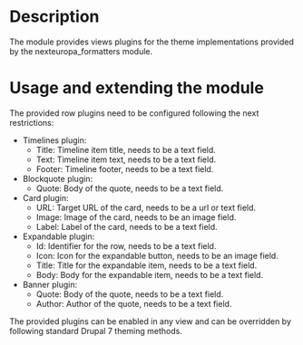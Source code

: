 # Description
The module provides views plugins for the theme implementations provided by
the nexteuropa_formatters module.

# Usage and extending the module
The provided row plugins need to be configured following the next restrictions:

* Timelines plugin:
    * Title: Timeline item title, needs to be a text field. 
    * Text: Timeline item text, needs to be a text field.
    * Footer: Timeline footer, needs to be a text field.
* Blockquote plugin:
    * Quote: Body of the quote, needs to be a text field. 
* Card plugin:
    * URL: Target URL of the card, needs to be a url or text field. 
    * Image: Image of the card, needs to be an image field.
    * Label: Label of the card, needs to be a text field.
* Expandable plugin:
    * Id: Identifier for the row, needs to be a text field. 
    * Icon: Icon for the expandable button, needs to be an image field.
    * Title: Title for the expandable item, needs to be a text field.
    * Body: Body for the expandable item, needs to be a text field.
* Banner plugin:
    * Quote: Body of the quote, needs to be a text field. 
    * Author: Author of the quote, needs to be a text field. 

The provided plugins can be enabled in any view and can be overridden by
following standard Drupal 7 theming methods.